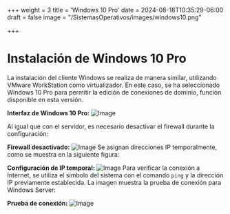 +++
weight = 3
title = 'Windows 10 Pro'
date = 2024-08-18T10:35:29-06:00
draft = false
image = "/SistemasOperativos/images/windows10.png"

+++
# Instalación de Windows 10 Pro

La instalación del cliente Windows se realiza de manera similar, utilizando VMware WorkStation como virtualizador. En este caso, se ha seleccionado Windows 10 Pro para permitir la edición de conexiones de dominio, función disponible en esta versión.

**Interfaz de Windows 10 Pro:**
![Image](/SistemasOperativos/imagesUI_W_pro.png)

Al igual que con el servidor, es necesario desactivar el firewall durante la configuración:

**Firewall desactivado:**
![Image](/SistemasOperativos/images/FW2.png)
Se asignan direcciones IP temporalmente, como se muestra en la siguiente figura:

**Configuración de IP temporal:**
![Image](/SistemasOperativos/images/IP2.png)
Para verificar la conexión a Internet, se utiliza el símbolo del sistema con el comando `ping` y la dirección IP previamente establecida. La imagen muestra la prueba de conexión para Windows Server:

**Prueba de conexión:**
![Image](/SistemasOperativos/images/ping.png)